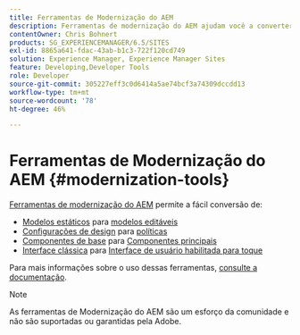 ```yaml
---
title: Ferramentas de Modernização do AEM
description: Ferramentas de modernização do AEM ajudam você a converter os recursos herdados do AEM para a tecnologia mais recente
contentOwner: Chris Bohnert
products: SG_EXPERIENCEMANAGER/6.5/SITES
exl-id: 8865a641-fdac-43ab-b1c3-722f120cd749
solution: Experience Manager, Experience Manager Sites
feature: Developing,Developer Tools
role: Developer
source-git-commit: 305227eff3c0d6414a5ae74bcf3a74309dccdd13
workflow-type: tm+mt
source-wordcount: '78'
ht-degree: 46%

---
```


# Ferramentas de Modernização do AEM {#modernization-tools}

[Ferramentas de modernização do AEM](https://opensource.adobe.com/aem-modernize-tools/) permite a fácil conversão de:

* [Modelos estáticos](page-templates-static.md) para [modelos editáveis](page-templates-editable.md)
* [Configurações de design](page-templates-static.md) para [políticas](page-templates-editable.md)
* [Componentes de base](/help/sites-authoring/default-components-foundation.md) para [Componentes principais](https://experienceleague.adobe.com/docs/experience-manager-core-components/using/introduction.html?lang=pt-BR)
* [Interface clássica](website.md) para [Interface de usuário habilitada para toque](touch-ui-concepts.md)

Para mais informações sobre o uso dessas ferramentas, [consulte a documentação](https://opensource.adobe.com/aem-modernize-tools/).

>[!NOTE]
>
>As ferramentas de Modernização do AEM são um esforço da comunidade e não são suportadas ou garantidas pela Adobe.
